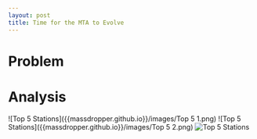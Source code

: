 ```yaml
---
layout: post
title: Time for the MTA to Evolve
---
```


# Problem


# Analysis

![Top 5 Stations]({{massdropper.github.io}}/images/Top 5 1.png)
![Top 5 Stations]({{massdropper.github.io}}/images/Top 5 2.png)
![Top 5 Stations]({{massdropper.github.io}}/images/Weather.png)
